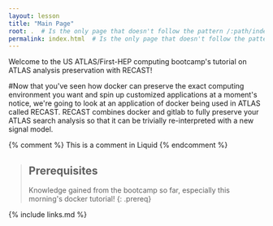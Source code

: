 ```yaml
---
layout: lesson
title: "Main Page"
root: .  # Is the only page that doesn't follow the pattern /:path/index.html
permalink: index.html  # Is the only page that doesn't follow the pattern /:path/index.html
---
```

Welcome to the US ATLAS/First-HEP computing bootcamp's tutorial on ATLAS analysis preservation with RECAST! 

#Now that you've seen how docker can preserve the exact computing environment you want and spin up customized applications at a moment's notice, we're going to look at an application of docker being used in ATLAS called RECAST. RECAST combines docker and gitlab to fully preserve your ATLAS search analysis so that it can be trivially re-interpreted with a new signal model.

<!-- this is an html comment -->

{% comment %} This is a comment in Liquid {% endcomment %}

> ## Prerequisites
>
> Knowledge gained from the bootcamp so far, especially this morning's docker tutorial!
{: .prereq}

{% include links.md %}
